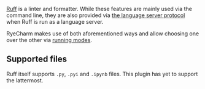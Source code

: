 [Ruff][1] is a linter and formatter.
While these features are mainly used via the command line,
they are also provided via [the language server protocol][2]
when Ruff is run as a language server.

RyeCharm makes use of both aforementioned ways
and allow choosing one over the other via [running modes][3].


## Supported files

Ruff itself supports `.py`, `.pyi` and `.ipynb` files.
This plugin has yet to support the lattermost.


  [1]: https://docs.astral.sh/ruff/
  [2]: https://microsoft.github.io/language-server-protocol/
  [3]: ../configurations/ruff.md#running-mode

